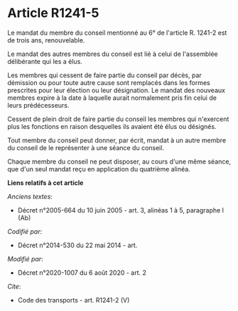 # Article R1241-5

Le mandat du membre du conseil mentionné au 6° de l'article R. 1241-2 est de trois ans, renouvelable. 

Le mandat des autres membres du conseil est lié à celui de l'assemblée délibérante qui les a élus. 

Les membres qui cessent de faire partie du conseil par décès, par démission ou pour toute autre cause sont remplacés dans les
formes prescrites pour leur élection ou leur désignation. Le mandat des nouveaux membres expire à la date à laquelle aurait
normalement pris fin celui de leurs prédécesseurs. 

Cessent de plein droit de faire partie du conseil les membres qui n'exercent plus les fonctions en raison desquelles ils
avaient été élus ou désignés. 

Tout membre du conseil peut donner, par écrit, mandat à un autre membre du conseil de le représenter à une séance du
conseil. 

Chaque membre du conseil ne peut disposer, au cours d'une même séance, que d'un seul mandat reçu en application du quatrième
alinéa.

**Liens relatifs à cet article**

_Anciens textes_:

  - Décret n°2005-664 du 10 juin 2005 - art. 3, alinéas 1 à 5, paragraphe I (Ab)

_Codifié par_:

  - Décret n°2014-530 du 22 mai 2014 - art.

_Modifié par_:

  - Décret n°2020-1007 du 6 août 2020 - art. 2

_Cite_:

  - Code des transports - art. R1241-2 (V)
